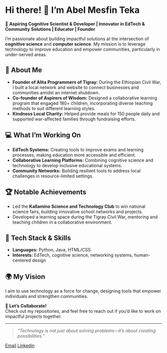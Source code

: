  # Hi there! 👋 I’m **Abel Mesfin Teka**  

🌟 **Aspiring Cognitive Scientist & Developer | Innovator in EdTech & Community Solutions | Educator | Founder**  

I’m passionate about building impactful solutions at the intersection of **cognitive science** and **computer science**. My mission is to leverage technology to improve education and empower communities, particularly in under-served areas.

## 🚀 **About Me**

- **Founder of Alita Programmers of Tigray:** During the Ethiopian Civil War, I built a local network and website to connect businesses and communities amidst an internet shutdown.  
- **Co-founder of Aspirers of Wisdom:** Designed a collaborative learning program that engaged 180+ children, incorporating diverse teaching methods to suit different learning styles.  
- **Kindness Local Charity:** Helped provide meals for 150 people daily and supported war-affected families through fundraising efforts.  

## 💻 **What I’m Working On**

- **EdTech Systems:** Creating tools to improve exams and learning processes, making education more accessible and efficient.  
- **Collaborative Learning Platforms:** Combining cognitive science and technology to develop inclusive educational systems.  
- **Community Networks:** Building resilient tools to address local challenges in resource-limited settings.  

## 🏆 **Notable Achievements**  

- Led the **Kallamino Science and Technology Club** to win national science fairs, building innovative school networks and projects.  
- Developed a learning space during the Tigray Civil War, mentoring and teaching children in a collaborative environment.  

## 🎯 **Tech Stack & Skills**

- **Languages:** Python, Java, HTML/CSS  
- **Interests:** EdTech, cognitive science, networking systems, human-centered design  

## 🌍 **My Vision**

I aim to use technology as a force for change, designing tools that empower individuals and strengthen communities.  

📩 **Let’s Collaborate!**  
Check out my repositories, and feel free to reach out if you’d like to work on impactful projects together.  

<!-- I want to add a quote as emphasis not as heading. For joy!-->
---  
>*“Technology is not just about solving problems—it’s about creating possibilities.”*

[Email](tekaabel04@gmail.com)
[Linkedin](https://www.linkedin.com/in/abel-mesfin-teka-98281027a/)

